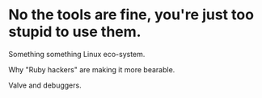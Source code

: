 # No the tools are fine, you're just too stupid to use them.

Something something Linux eco-system.

Why "Ruby hackers" are making it more bearable.

Valve and debuggers.
